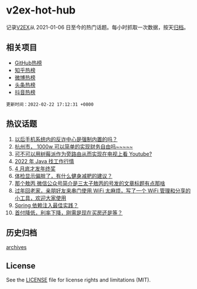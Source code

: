 # v2ex-hot-hub

 记录[V2EX](https://www.v2ex.com/)从 2021-01-06 日至今的热门话题。每小时抓取一次数据，按天[归档](archives)。
 
 ## 相关项目

- [GitHub热榜](https://github.com/lonnyzhang423/github-hot-hub)
- [知乎热榜](https://github.com/lonnyzhang423/zhihu-hot-hub)
- [微博热榜](https://github.com/lonnyzhang423/weibo-hot-hub)
- [头条热榜](https://github.com/lonnyzhang423/toutiao-hot-hub)
- [抖音热榜](https://github.com/lonnyzhang423/douyin-hot-hub)


 `更新时间：2022-02-22 17:12:31 +0800`

## 热议话题

1. [以后手机系统内的反诈中心是强制内置的吗？](https://www.v2ex.com/t/835486)
1. [杭州市， 1000w 可以简单的实现财务自由吗~~~~~](https://www.v2ex.com/t/835476)
1. [可不可以用树莓派作为旁路由从而实现在电视上看 Youtube?](https://www.v2ex.com/t/835585)
1. [2022 年 Java 找工作行情](https://www.v2ex.com/t/835637)
1. [4 月底才发年终奖](https://www.v2ex.com/t/835572)
1. [体检显示偏胖了，有什么健身减肥的建议？](https://www.v2ex.com/t/835579)
1. [那个敖丙 微信公众号简介是三太子敖丙的号发的文章标题有点那啥](https://www.v2ex.com/t/835651)
1. [过年回老家，亲朋好友来串门使用 WiFi 太麻烦，写了一个 WiFi 管理和分享的小工具，欢迎大家使用](https://www.v2ex.com/t/835565)
1. [Spring 依赖注入最佳实践？](https://www.v2ex.com/t/835484)
1. [首付降低，利率下降，刚需是现在买房还是等？](https://www.v2ex.com/t/835597)

## 历史归档

[archives](archives)

## License

See the [LICENSE](LICENSE) file for license rights and limitations (MIT).
